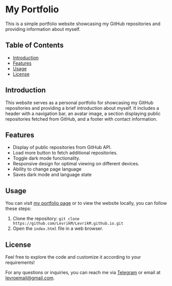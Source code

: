 # My Portfolio

This is a simple portfolio website showcasing my GitHub repositories and providing information about myself.

## Table of Contents
- [Introduction](#introduction)
- [Features](#features)
- [Usage](#usage)
- [License](#license)

## Introduction
This website serves as a personal portfolio for showcasing my GitHub repositories and providing a brief introduction about myself. It includes a header with a navigation bar, an avatar image, a section displaying public repositories fetched from GitHub, and a footer with contact information.

## Features
- Display of public repositories from GitHub API.
- Load more button to fetch additional repositories.
- Toggle dark mode functionality.
- Responsive design for optimal viewing on different devices.
- Ability to change page language
- Saves dark mode and language state

## Usage
You can visit [my portfolio page](https://levrikm.github.io/) or to view the website locally, you can follow these steps:
1. Clone the repository: `git clone https://github.com/LevrikM/LevrikM.github.io.git`
2. Open the `index.html` file in a web browser.  

## License
Feel free to explore the code and customize it according to your requirements!

For any questions or inquiries, you can reach me via [Telegram](https://t.me/xwkwx) or email at [levroemail@gmail.com](mailto:levroemail@gmail.com).
